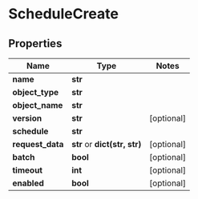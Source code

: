 # ScheduleCreate

## Properties
Name | Type | Notes
------------ | ------------- | -------------
**name** | **str** | 
**object_type** | **str** | 
**object_name** | **str** | 
**version** | **str** | [optional] 
**schedule** | **str** | 
**request_data** | **str** or **dict(str, str)** | [optional] 
**batch** | **bool** | [optional] 
**timeout** | **int** | [optional] 
**enabled** | **bool** | [optional] 


